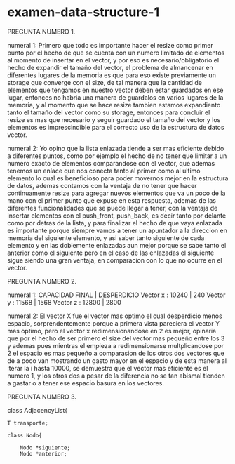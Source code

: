 # examen-data-structure-1

PREGUNTA NUMERO 1.

numeral 1:
Primero que todo es importante hacer el resize como primer punto por el hecho de que se cuenta con un numero limitado de elementos al momento de insertar en el vector, y por eso es necesario/obligatorio el hecho de expandir el tamaño del vector, el problema de almancenar en diferentes lugares de la memoria es que para eso existe previamente un storage que converge con el size, de tal manera que la cantidad de elementos que tengamos en nuestro vector deben estar guardados en ese lugar, entonces no habria una manera de guardalos en varios lugares de la memoria, y al momento que se hace resize tambien estamos expandiento tanto el tamaño del vector como su storage, entonces para concluir el resize es mas que necesario y seguir guardado el tamaño del vector y los elementos es imprescindible para el correcto uso de la estructura de datos vector.

numeral 2:
Yo opino que la lista enlazada tiende a ser mas eficiente debido a diferentes puntos, como por ejemplo el hecho de no tener que limitar a un numero exacto de elementos comparandose con el vector, que ademas tenemos un enlace que nos conecta tanto al primer como al ultimo elemento lo cual es beneficioso para poder movernos mejor en la estructura de datos, ademas contamos con la ventaja de no tener que hacer continuamente resize para agregar nuevos elementos que va un poco de la mano con el primer punto que expuse en esta respuesta, ademas de las diferentes funcionalidades que se puede llegar a tener, con la ventaja de insertar elementos con el push_front, push_back, es decir tanto por delante como por detras de la lista, y para finalizar el hecho de que vaya enlazada es importante porque siempre vamos a tener un apuntador a la direccion en memoria del siguiente elemento, y asi saber tanto siguiente de cada elemento y en las doblemente enlazadas aun mejor porque se sabe tanto el anterior como el siguiente pero en el caso de las enlazadas el siguiente sigue siendo una gran ventaja, en comparacion con lo que no ocurre en el vector.



PREGUNTA NUMERO 2.

numeral 1:
            CAPACIDAD FINAL  |   DESPERDICIO
Vector x :      10240        |       240
Vector y :      11568        |      1568
Vector z :      12800        |      2800


numeral 2:
El vector X fue el vector mas optimo el cual desperdicio menos espacio, sorprendentemente porque a primera vista pareciera el vector Y mas optimo, pero el vector x redimensionandose en 2 es mejor, opinaria que por el hecho de ser primero el size del vector mas pequeño entre los 3 y ademas pues mientras el empieza a redimensionarse multplicandose por 2 el espacio es mas pequeño a comparasion de los otros dos vectores que de a poco van mostrando un gasto mayor en el espacio y de esta manera al iterar la i hasta 10000, se demuestra que el vector mas eficiente es el numero 1, y los otros dos a pesar de la diferencia no se tan abismal tienden a gastar o a tener ese espacio basura en los vectores.



PREGUNTA NUMERO 3.

<typename T>

class AdjacencyList{

    T transporte;

    class Nodo{

        Nodo *siguiente;
        Nodo *anterior;




















